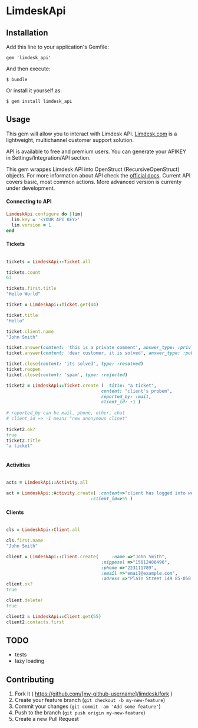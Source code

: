 # LimdeskApi

## Installation

Add this line to your application's Gemfile:

    gem 'limdesk_api'

And then execute:

    $ bundle

Or install it yourself as:

    $ gem install limdesk_api

## Usage

This gem will allow you to interact with Limdesk API. [Limdesk.com](http://limdesk.com) is a lightweight, multichannel customer support solution. 

API is available to free and premium users. You can generate your APIKEY in Settings/Integration/API section. 

This gem wrappes Limdesk API into OpenStruct (RecursiveOpenStruct) objects. For more information about API check the [official docs](http://help.limdesk.com/en/category/458/API_documentation). Current API covers basic, most common actions. More advanced version is currenty under development.

#### Connecting to API

```ruby
LimdeskApi.configure do |lim|
  lim.key = '<YOUR API KEY>'
  lim.version = 1
end
```

#### Tickets

```ruby

tickets = LimdeskApi::Ticket.all

tickets.count
63

tickets.first.title
"Hello World"

ticket = LimdeskApi::Ticket.get(44)

ticket.title
"Hello"

ticket.client.name
"John Smith"

ticket.answer(content: 'this is a private comment', answer_type: :priv)
ticket.answer(content: 'dear customer, it is solved', answer_type: :pub)

ticket.close(content: 'its solved', type: :resolved)
ticket.reopen
ticket.close(content: 'spam', type: :rejected)

ticket2 = LimdeskApi::Ticket.create (  title: "a ticket",
                                    content: "client's probem",
                                    reported_by: :mail, 
                                    client_id: -1 )
                                    
# reported_by can be mail, phone, other, chat
# client_id => -1 means "new anonymous clinet"
                                    
ticket2.ok?
true
ticket2.title
"a ticket"
							
```

#### Activities

```ruby

acts = LimdeskApi::Activity.all

act = LimdeskApi::Activity.create( :content=>"client has logged into website",
                                :client_id=>55 )
```


#### Clients


```ruby

cls = LimdeskApi::Client.all

cls.first.name
"John Smith"

client = LimdeskApi::Client.create( 	:name =>"John Smith", 
							    	:nippesel =>"15012406496",
							    	:phone =>"223111789",
							    	:email =>"email@example.com",
							    	:adress =>"Plain Street 149 85-058 Warsaw" )
client.ok?
true

client.delete!
true

client2 = LimdeskApi::Client.get(55)
client2.contacts.first

```

## TODO

* tests
* lazy loading

## Contributing

1. Fork it ( https://github.com/[my-github-username]/limdesk/fork )
2. Create your feature branch (`git checkout -b my-new-feature`)
3. Commit your changes (`git commit -am 'Add some feature'`)
4. Push to the branch (`git push origin my-new-feature`)
5. Create a new Pull Request